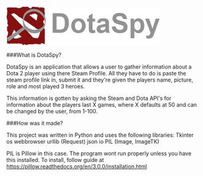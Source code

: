 ![Logo](https://github.com/HellkatAnarchy/Dota-2-Player-Info-Getter/blob/master/images/dotaspybanner.png?raw=true)

###What is DotaSpy?

DotaSpy is an application that allows a user to gather information about a Dota 2 player using there Steam Profile.
All they have to do is paste the steam profile link in, submit it and they're given the players name, picture, role and most played 3 heroes.

This information is gotten by asking the Steam and Dota API's for information about the players last X games, where X defaults at 50 and can be changed by the user, from 1-100.

###How was it made?

This project was written in Python and uses the following libraries:
Tkinter
os
webbrowser 
urllib (Request)
json
io
PIL (Image, ImageTK)

PIL is Pillow in this case. The program wont run properly unless you have this installed.
To install, follow guide at https://pillow.readthedocs.org/en/3.0.0/installation.html
